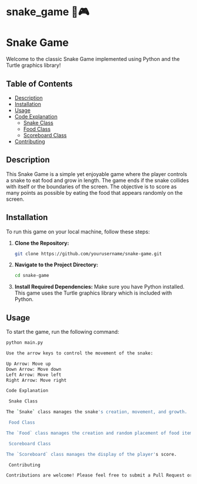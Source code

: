 # snake_game 🐍🎮

# Snake Game




Welcome to the classic Snake Game implemented using Python and the Turtle graphics library!

## Table of Contents
- [Description](#description)
- [Installation](#installation)
- [Usage](#usage)
- [Code Explanation](#code-explanation)
  - [Snake Class](#snake-class)
  - [Food Class](#food-class)
  - [Scoreboard Class](#scoreboard-class)
- [Contributing](#contributing)

## Description

This Snake Game is a simple yet enjoyable game where the player controls a snake to eat food and grow in length. The game ends if the snake collides with itself or the boundaries of the screen. The objective is to score as many points as possible by eating the food that appears randomly on the screen.

## Installation

To run this game on your local machine, follow these steps:

1. **Clone the Repository:**
    ```sh
    git clone https://github.com/yourusername/snake-game.git
    ```

2. **Navigate to the Project Directory:**
    ```sh
    cd snake-game
    ```

3. **Install Required Dependencies:**
    Make sure you have Python installed. This game uses the Turtle graphics library which is included with Python.

## Usage

To start the game, run the following command:
```sh
python main.py

Use the arrow keys to control the movement of the snake:

Up Arrow: Move up
Down Arrow: Move down
Left Arrow: Move left
Right Arrow: Move right

Code Explanation

 Snake Class

The `Snake` class manages the snake's creation, movement, and growth.

 Food Class

The `Food` class manages the creation and random placement of food items that the snake eats to grow.

 Scoreboard Class

The `Scoreboard` class manages the display of the player's score.

 Contributing

Contributions are welcome! Please feel free to submit a Pull Request or open an Issue to suggest improvements or report bugs.




